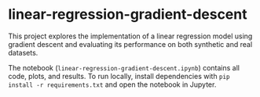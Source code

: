 # linear-regression-gradient-descent
This project explores the implementation of a linear regression model using gradient descent and evaluating its performance on both synthetic and real datasets.

The notebook (`linear-regression-gradient-descent.ipynb`) contains all code, plots, and results.
To run locally, install dependencies with `pip install -r requirements.txt` and open the notebook in Jupyter.
